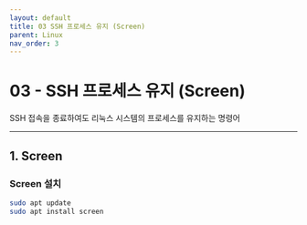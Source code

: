 ```yaml
---
layout: default
title: 03 SSH 프로세스 유지 (Screen)
parent: Linux
nav_order: 3
---
```


# 03 - SSH 프로세스 유지 (Screen)
SSH 접속을 종료하여도 리눅스 시스템의 프로세스를 유지하는 명령어
<hr>

## 1. Screen

### Screen 설치

```bash
sudo apt update
sudo apt install screen
```
